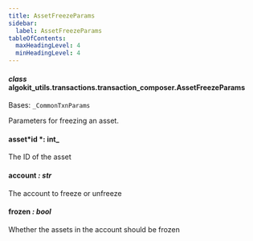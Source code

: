 ```yaml
---
title: AssetFreezeParams
sidebar:
  label: AssetFreezeParams
tableOfContents:
  maxHeadingLevel: 4
  minHeadingLevel: 4
---
```


#### _class_ algokit_utils.transactions.transaction_composer.AssetFreezeParams

Bases: `_CommonTxnParams`

Parameters for freezing an asset.

#### asset*id *: int\_

The ID of the asset

#### account _: str_

The account to freeze or unfreeze

#### frozen _: bool_

Whether the assets in the account should be frozen
